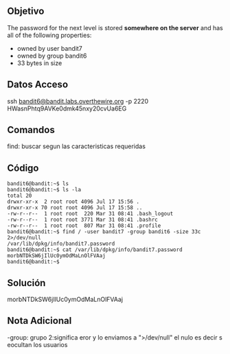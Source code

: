 ## Objetivo
The password for the next level is stored **somewhere on the server** and has all of the following properties:

- owned by user bandit7
- owned by group bandit6
- 33 bytes in size
## Datos Acceso 
ssh bandit6@bandit.labs.overthewire.org -p 2220
HWasnPhtq9AVKe0dmk45nxy20cvUa6EG
## Comandos
find: buscar segun las caracteristicas requeridas
## Código
```
bandit6@bandit:~$ ls
bandit6@bandit:~$ ls -la
total 20
drwxr-xr-x  2 root root 4096 Jul 17 15:56 .
drwxr-xr-x 70 root root 4096 Jul 17 15:58 ..
-rw-r--r--  1 root root  220 Mar 31 08:41 .bash_logout
-rw-r--r--  1 root root 3771 Mar 31 08:41 .bashrc
-rw-r--r--  1 root root  807 Mar 31 08:41 .profile
bandit6@bandit:~$ find / -user bandit7 -group bandit6 -size 33c 2>/dev/null
/var/lib/dpkg/info/bandit7.password
bandit6@bandit:~$ cat /var/lib/dpkg/info/bandit7.password
morbNTDkSW6jIlUc0ymOdMaLnOlFVAaj
bandit6@bandit:~$
```
## Solución 
morbNTDkSW6jIlUc0ymOdMaLnOlFVAaj
## Nota Adicional
-group: grupo 
2:significa eror y lo enviamos a ">/dev/null" el nulo es decir s eocultan los usuarios